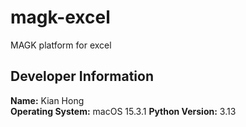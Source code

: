 # magk-excel
MAGK platform for excel

## Developer Information

**Name:** Kian Hong  
**Operating System:** macOS 15.3.1
**Python Version:** 3.13